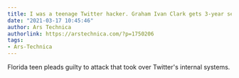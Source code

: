 ```yaml
---
title: I was a teenage Twitter hacker. Graham Ivan Clark gets 3-year sentence
date: "2021-03-17 10:45:46"
author: Ars Technica
authorlink: https://arstechnica.com/?p=1750206
tags:
- Ars-Technica
---
```

Florida teen pleads guilty to attack that took over Twitter's internal systems.